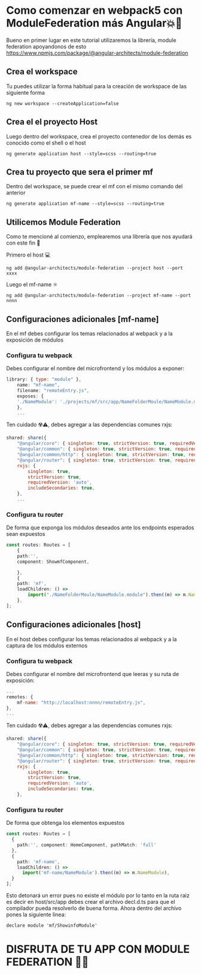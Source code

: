 # Como comenzar en webpack5 con ModuleFederation más Angular💥👾

Bueno en primer lugar en este tutorial utilizaremos la librería, module federation apoyandonos de esto https://www.npmjs.com/package/@angular-architects/module-federation 

## Crea el workspace

Tu puedes utilizar la forma habitual para la creación de workspace de las siguiente forma

```ng new workspace --createApplication=false```

## Crea el el proyecto Host
Luego dentro del workspace, crea el proyecto contenedor de los demás es conocido como el shell o el host

```ng generate application host --style=scss --routing=true```

## Crea tu proyecto que sera el primer mf
Dentro del workspace, se puede crear el mf con el mismo comando del anterior

```ng generate application mf-name --style=scss --routing=true```

## Utilicemos Module Federation
Como te mencioné al comienzo, emplearemos una librería que nos ayudará con este fin 👾

Primero el host 💻

```ng add @angular-architects/module-federation --project host --port xxxx``` 

Luego el mf-name ⚛️

```ng add @angular-architects/module-federation --project mf-name --port nnnn``` 

## Configuraciones adicionales [mf-name]

En el mf debes configurar los temas relacionados al webpack y a la exposición de módulos

### Configura tu webpack
Debes configurar el nombre del microfrontend y los módulos a exponer:

```js
library: { type: "module" },
    name: "mf-name",
    filename: "remoteEntry.js",
    exposes: {
    './NameModule': './projects/mf/src/app/NameFolderMoule/NameModule.module.ts',
    },
    ...
```
Ten cuidado ☢️⚠️, debes agregar a las dependencias comunes rxjs:
```js
shared: share({
    "@angular/core": { singleton: true, strictVersion: true, requiredVersion: 'auto' },
    "@angular/common": { singleton: true, strictVersion: true, requiredVersion: 'auto' },
    "@angular/common/http": { singleton: true, strictVersion: true, requiredVersion: 'auto' },
    "@angular/router": { singleton: true, strictVersion: true, requiredVersion: 'auto' },
    rxjs: {
        singleton: true,
        strictVersion: true,
        requiredVersion: 'auto',
        includeSecondaries: true,
    },
    ...
```

### Configura tu router 
De forma que exponga los módulos deseados ante los endpoints esperados sean expuestos
```ts
const routes: Routes = [
    {
    path:'',
    component: ShowmfComponent,

    },
    {
    path: 'mf',
    loadChildren: () => 
        import("./NameFolderMoule/NameModule.module").then((m) => m.NameModule),
    },
];

```
## Configuraciones adicionales [host]

En el host debes configurar los temas relacionados al webpack y a la captura de los módulos externos

### Configura tu webpack 
Debes configurar el nombre del microfrontend que leeras y su ruta de exposición:

```js
...
remotes: {
    mf-name: "http://localhost:nnnn/remoteEntry.js",
},
...
```
Ten cuidado ☢️⚠️, debes agregar a las dependencias comunes rxjs:
```js
shared: share({
    "@angular/core": { singleton: true, strictVersion: true, requiredVersion: 'auto' },
    "@angular/common": { singleton: true, strictVersion: true, requiredVersion: 'auto' },
    "@angular/common/http": { singleton: true, strictVersion: true, requiredVersion: 'auto' },
    "@angular/router": { singleton: true, strictVersion: true, requiredVersion: 'auto' },
    rxjs: {
        singleton: true,
        strictVersion: true,
        requiredVersion: 'auto',
        includeSecondaries: true,
    },
```

### Configura tu router 
De forma que obtenga los elementos expuestos
```ts
const routes: Routes = [
  {
    path:'', component: HomeComponent, pathMatch: 'full'
  },
  {
    path: 'mf-name',
    loadChildren: () =>
      import('mf-name/NameModule').then((m) => m.NameModule),
  }
];
```
Esto detonará un error pues no existe el módulo por lo tanto en la ruta raiz es decir en host/src/app debes crear el archivo decl.d.ts para que el compilador pueda resolverlo de buena forma. Ahora dentro del archivo pones la siguiente linea:

```declare module 'mf/ShowinfoModule'```

# DISFRUTA DE TU APP CON MODULE FEDERATION 🥳🔥